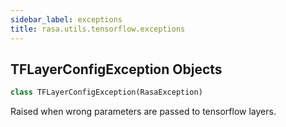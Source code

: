 ```yaml
---
sidebar_label: exceptions
title: rasa.utils.tensorflow.exceptions
---
```


## TFLayerConfigException Objects

```python
class TFLayerConfigException(RasaException)
```

Raised when wrong parameters are passed to tensorflow layers.

